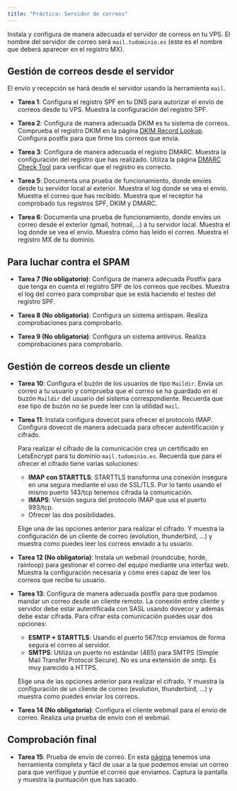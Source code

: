 ```yaml
---
title: "Práctica: Servidor de correos"
---
```


Instala y configura de manera adecuada el servidor de correos en tu VPS. El nombre del servidor de correo será `mail.tudominio.es` (este es el nombre que deberá aparecer en el registro MX).

## Gestión de correos desde el servidor

El envío y recepción se hará desde el servidor usando la herramienta `mail`.

* **Tarea 1**: Configura el registro SPF en tu DNS para autorizar el envío de correos desde tu VPS. Muestra la configuración del registro SPF. 

* **Tarea 2**: Configura de manera adecuada DKIM es tu sistema de correos. Comprueba el registro DKIM en la página [DKIM Record Lookup](https://mxtoolbox.com/dkim.aspx). Configura postfix para que firme los correos que envía. 

* **Tarea 3**: Configura de manera adecuada el registro DMARC. Muestra la configuración del registro que has realizado. Utiliza la página [DMARC Check Tool](https://mxtoolbox.com/dmarc.aspx?utm_term=&utm_campaign=Products+-+Email+Delivery&utm_source=adwords&utm_medium=ppc&hsa_acc=2278553980&hsa_cam=1331057180&hsa_grp=75858827199&hsa_ad=374948031324&hsa_src=g&hsa_tgt=dsa-795565777906&hsa_kw=&hsa_mt=&hsa_net=adwords&hsa_ver=3&gclid=Cj0KCQiAwbitBhDIARIsABfFYIKfywpY95Zchp8yG4J_qccCMLLvrhO114fTRcNFYU6jN-xoEQATP0waAjLOEALw_wcB) para verificar que el registro es correcto.

* **Tarea 5**: Documenta una prueba de funcionamiento, donde envíes desde tu servidor local al exterior. Muestra el log donde se vea el envío. Muestra el correo que has recibido. Muestra que el receptor ha comprobado tus registros SPF, DKIM y DMARC.
* **Tarea 6**: Documenta una prueba de funcionamiento, donde envíes un correo desde el exterior (gmail, hotmail,...) a tu servidor local. Muestra el log donde se vea el envío. Muestra cómo has leído el correo. Muestra el registro MX de tu dominio.

## Para luchar contra el SPAM

* **Tarea 7 (No obligatorio)**: Configura de manera adecuada Postfix para que tenga en cuenta el registro SPF de los correos que recibes. Muestra el log del correo para comprobar que se está haciendo el testeo del registro SPF.

* **Tarea 8 (No obligatoria)**: Configura un sistema antispam. Realiza comprobaciones para comprobarlo.

* **Tarea 9 (No obligatoria)**: Configura un sistema antivirus. Realiza comprobaciones para comprobarlo. 

## Gestión de correos desde un cliente

* **Tarea 10**: Configura el buzón de los usuarios de tipo `Maildir`. Envía un correo a tu usuario y comprueba que el correo se ha guardado en el buzón `Maildir` del usuario del sistema correspondiente. Recuerda que ese tipo de buzón no se puede leer con la utilidad `mail`.

* **Tarea 11**: Instala configura dovecot para ofrecer el protocolo IMAP. Configura dovecot de manera adecuada para ofrecer autentificación y cifrado.

    Para realizar el cifrado de la comunicación crea un certificado en LetsEncrypt para tu dominio `mail.tudominio.es`. Recuerda que para el ofrecer el cifrado tiene varias soluciones:

    * **IMAP con STARTTLS**: STARTTLS transforma una conexión insegura en una segura mediante el uso de SSL/TLS. Por lo tanto usando el mismo puerto 143/tcp tenemos cifrada la comunicación.
    * **IMAPS**: Versión segura del protocolo IMAP que usa el puerto 993/tcp.
    * Ofrecer las dos posibilidades.

    Elige una de las opciones anterior para realizar el cifrado. Y muestra la configuración de un cliente de correo (evolution, thunderbird, ...) y muestra como puedes leer los correos enviado a tu usuario.

* **Tarea 12 (No obligatoria)**: Instala un webmail (roundcube, horde, rainloop) para gestionar el correo del equipo mediante una interfaz web. Muestra la configuración necesaria y cómo eres capaz de leer los correos que recibe tu usuario.

* **Tarea 13**: Configura de manera adecuada postfix para que podamos mandar un correo desde un cliente remoto. La conexión entre cliente y servidor debe estar autentificada con SASL usando dovecor y además debe estar cifrada. Para cifrar esta comunicación puedes usar dos opciones:

    * **ESMTP + STARTTLS**: Usando el puerto 567/tcp enviamos de forma segura el correo al servidor.
    * **SMTPS**: Utiliza un puerto no estándar  (465) para SMTPS (Simple Mail Transfer Protocol Secure). No es una extensión de smtp. Es muy parecido a HTTPS.

    Elige una de las opciones anterior para realizar el cifrado. Y muestra la configuración de un cliente de correo (evolution, thunderbird, ...) y muestra como puedes enviar los correos.

* **Tarea 14 (No obligatoria)**: Configura el cliente webmail para el envío de correo. Realiza una prueba de envío con el webmail.


## Comprobación final

* **Tarea 15**: Prueba de envío de correo. En esta [página](https://www.mail-tester.com/) tenemos una herramienta completa y fácil de usar a la que podemos enviar un correo para que verifique y puntúe el correo que enviamos. Captura la pantalla y muestra la puntuación que has sacado.
